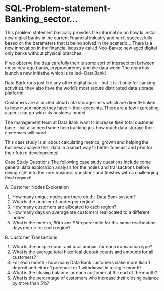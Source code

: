 # SQL-Problem-statement-Banking_sector...
This problem statement basically provides the information on how to install new digital banks in the current Financial industry and run it successfully  based on the parameters that is being solved in the scenario...
There is a new innovation in the financial industry called Neo-Banks: new aged digital only banks without physical branches.

If we observe the data carefully their is some sort of intersection between these new age banks, cryptocurrency and the data world
The team has launch a new initiative which is called- Data Bank!

Data Bank runs just like any other digital bank - but it isn’t only for banking activities, they also have the world’s most secure distributed data storage platform!

Customers are allocated cloud data storage limits which are directly linked to how much money they have in their accounts. 
There are a few interesting aspect that go with this business model

The management team at Data Bank want to increase their total customer base - but also need some help tracking just how much data storage their customers will need.

This case study is all about calculating metrics, growth and helping the business analyse their data in a smart way to better forecast and plan for their future developments!







Case Study Questions
The following case study questions include some general data exploration analysis for the nodes and transactions before diving right into the core business questions and finishes with a challenging final request!

A. Customer Nodes Exploration
1) How many unique nodes are there on the Data Bank system?
2) What is the number of nodes per region?
3) How many customers are allocated to each region?
4) How many days on average are customers reallocated to a different node?
5) What is the median, 80th and 95th percentile for this same reallocation days metric for each region?

B. Customer Transactions
1) What is the unique count and total amount for each transaction type?
2) What is the average total historical deposit counts and amounts for all customers?
3) For each month - how many Data Bank customers make more than 1 deposit and either 1 purchase or 1 withdrawal in a single month?
4) What is the closing balance for each customer at the end of the month?
5) What is the percentage of customers who increase their closing balance by more than 5%?
